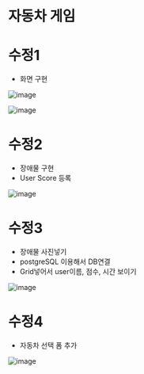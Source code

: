 # 자동차 게임
# 수정1
- 화면 구현

![image](https://user-images.githubusercontent.com/65011438/161717661-5b826309-dd4f-417e-ae86-9169964c9958.png)


![image](https://user-images.githubusercontent.com/65011438/161717775-ebc87ae6-4575-4cd6-b1ed-a237bf938e2b.png)

# 수정2
- 장애물 구현
- User Score 등록

![image](https://user-images.githubusercontent.com/65011438/161933006-8b0592ed-faf7-40f7-aeb9-b03e761822c3.png)

# 수정3
- 장애물 사진넣기
- postgreSQL 이용해서 DB연결
- Grid넣어서 user이름, 점수, 시간 보이기

![image](https://user-images.githubusercontent.com/65011438/162144737-e10b3a59-7353-42c4-bcd0-febf501f8ce1.png)

# 수정4
- 자동차 선택 폼 추가

![image](https://user-images.githubusercontent.com/65011438/162701350-2b699f18-bbbb-404f-bdf0-7aa5bf205e50.png)
